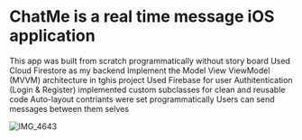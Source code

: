 # ChatMe is a real time message iOS application
This app was built from scratch programmatically without story board 
Used Cloud Firestore as my  backend
Implement the Model View ViewModel (MVVM) architecture in tghis project
Used Firebase for user Authitentication (Login & Register)
implemented custom subclasses for clean and reusable code
Auto-layout contriants were set programmatically 
Users can send messages between them selves 

![IMG_4643](https://user-images.githubusercontent.com/44988491/80274957-3b8fd400-86ac-11ea-9a27-22a5272aaa60.jpg)

